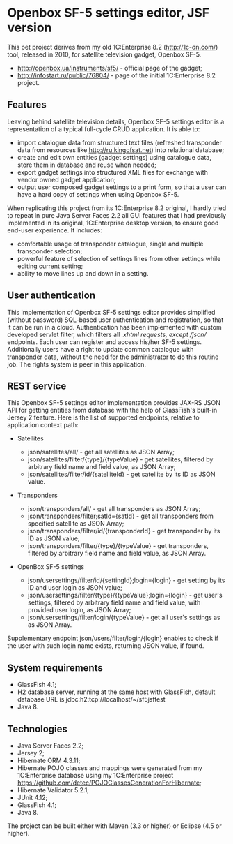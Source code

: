 # Openbox SF-5 settings editor, JSF version #

This pet project derives from my old 1C:Enterprise 8.2 (<http://1c-dn.com/>) tool, released in 2010, for satellite television gadget, Openbox SF-5.
- <http://openbox.ua/instruments/sf5/>   - official page of the gadget;
- <http://infostart.ru/public/76804/>	 - page of the initial 1C:Enterprise 8.2 project.

## Features ##

Leaving behind satellite television details, Openbox SF-5 settings editor is a representation of a typical full-cycle CRUD application. It is able to:

- import catalogue data from structured text files (refreshed transponder data from resources like <http://ru.kingofsat.net>) into relational database;
- create and edit own entities (gadget settings) using catalogue data, store them in database and reuse when needed;
- export gadget settings into structured XML files for exchange with vendor owned gadget application;
- output user composed gadget settings to a print form, so that a user can have a hard copy of settings when using Openbox SF-5.

When replicating this project from its 1C:Enterprise 8.2 original, I hardly tried to repeat in pure Java Server Faces 2.2 all GUI features that I had previously implemented in its original, 1C:Enterprise desktop version, to ensure good end-user experience. It includes:

- comfortable usage of transponder catalogue, single and multiple transponder selection;
- powerful feature of selection of settings lines from other settings while editing current setting;
- ability to move lines up and down in a setting.

## User authentication ##

This implementation of Openbox SF-5 settings editor provides simplified (without password) SQL-based user authentication and registration, so that it can be run in a cloud. Authentication has been implemented with custom developed servlet filter, which filters all *.xhtml requests, except /json/* endpoints. Each user can register and access his/her SF-5 settings. Additionally users have a right to update common catalogue with transponder data, without the need for the administrator to do this routine job. The rights system is peer in this application.

## REST service ##

This Openbox SF-5 settings editor implementation provides JAX-RS JSON API for getting entities from database with the help of GlassFish's built-in Jersey 2 feature. Here is the list of supported endpoints, relative to application context path:

- Satellites
	- json/satellites/all/ - get all satellites as JSON Array;
	- json/satellites/filter/{type}/{typeValue} - get satellites, filtered by arbitrary field name and field value, as JSON Array;
	- json/satellites/filter/id/{satelliteId}  - get satellite by its ID as JSON value.
	
- Transponders	
	- json/transponders/all/ - get all transponders as JSON Array;
	- json/transponders/filter;satId={satId} - get all transponders from specified satellite as JSON Array;
	- json/transponders/filter/id/{transponderId} - get transponder by its ID as JSON value;
	- json/transponders/filter/{type}/{typeValue} - get transponders, filtered by arbitrary field name and field value, as JSON Array.
	
- OpenBox SF-5 settings
	- json/usersettings/filter/id/{settingId};login={login} - get setting by its ID and user login as JSON value;
	- json/usersettings/filter/{type}/{typeValue};login={login} - get user's settings, filtered by arbitrary field name and field value, with provided user login, as JSON Array;
	- json/usersettings/filter/login/{typeValue} - get all user's settings as as JSON Array.
	
Supplementary endpoint json/users/filter/login/{login} enables to check if the user with such login name exists, returning JSON value, if found.

## System requirements ##

- GlassFish 4.1;
- H2 database server, running at the same host with GlassFish, default database URL is jdbc:h2:tcp://localhost/~/sf5jsftest
- Java 8.

## Technologies ##

- Java Server Faces 2.2;
- Jersey 2;
- Hibernate ORM 4.3.11;
- Hibernate POJO classes and mappings were generated from my 1C:Enterprise database using my 1C:Enterprise project <https://github.com/detec/POJOClassesGenerationForHibernate>;
- Hibernate Validator 5.2.1;
- JUnit 4.12;
- GlassFish 4.1;
- Java 8.

The project can be built either with Maven (3.3 or higher) or Eclipse (4.5 or higher).
